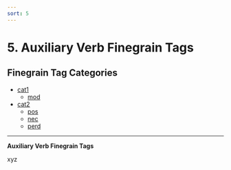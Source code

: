 ```yaml
---
sort: 5
---
```


# 5. Auxiliary Verb Finegrain Tags

## Finegrain Tag Categories

- [cat1](5_cat1)
	- [mod](5_cat1.html#5-1-1-mod-modal)
- [cat2](5_cat2) 
	- [pos](5_cat2.html#5-2-1-pos-possibility)
	- [nec](5_cat2.html#5-2-2-nec-necessity)
	- [perd](5_cat2.html#5-2-3-prd-predictive)

---


**Auxiliary Verb Finegrain Tags**

xyz